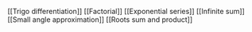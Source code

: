 [[Trigo differentiation]]
[[Factorial]]
[[Exponential series]]
[[Infinite sum]]
[[Small angle approximation]]
[[Roots sum and product]]
